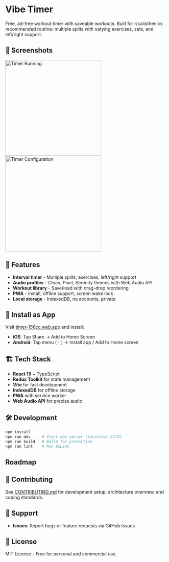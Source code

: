 # Vibe Timer

Free, ad-free workout timer with saveable workouts. Built for r/calisthenics recommended routine: multiple splits with varying exercises, sets, and left/right support.

## 📸 Screenshots

<img src="https://github.com/iarry/timer/blob/main/Screenshot%202025-05-25%20at%2010.47.47%E2%80%AFPM.png" alt="Timer Running" width="300"> <img src="https://github.com/iarry/timer/blob/main/Screenshot%202025-05-25%20at%2010.47.21%E2%80%AFPM.png" alt="Timer Configuration" width="300">

## 🚀 Features

- **Interval timer** - Multiple splits, exercises, left/right support
- **Audio profiles** - Clean, Pixel, Serenity themes with Web Audio API
- **Workout library** - Save/load with drag-drop reordering
- **PWA** - Install, offline support, screen wake lock
- **Local storage** - IndexedDB, no accounts, private

## 📱 Install as App

Visit [timer-156cc.web.app](https://timer-156cc.web.app/) and install:

- **iOS**: Tap Share → Add to Home Screen
- **Android**: Tap menu (⋮) → Install app / Add to Home screen

## 🏗️ Tech Stack

- **React 19** + TypeScript
- **Redux Toolkit** for state management
- **Vite** for fast development
- **IndexedDB** for offline storage
- **PWA** with service worker
- **Web Audio API** for precise audio

## 🛠️ Development

```bash
npm install
npm run dev     # Start dev server (localhost:5173)
npm run build   # Build for production
npm run lint    # Run ESLint
```

## Roadmap

<!-- TODO - AI don't fill this in. -->

## 🤝 Contributing

See [CONTRIBUTING.md](CONTRIBUTING.md) for development setup, architecture overview, and coding standards.

## 💬 Support

- **Issues**: Report bugs or feature requests via GitHub Issues

## 📄 License

MIT License - Free for personal and commercial use.
